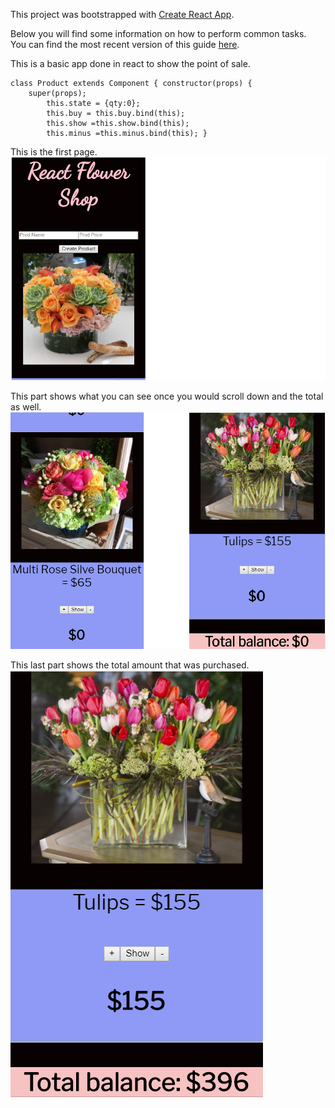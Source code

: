 This project was bootstrapped with [Create React App](https://github.com/facebookincubator/create-react-app).

Below you will find some information on how to perform common tasks.<br>
You can find the most recent version of this guide [here](https://github.com/facebookincubator/create-react-app/blob/master/packages/react-scripts/template/README.md).

This is a basic app done in react to show the point of sale.

```
class Product extends Component { constructor(props) {   
    super(props);   
        this.state = {qty:0};   
        this.buy = this.buy.bind(this);  
        this.show =this.show.bind(this);   
        this.minus =this.minus.bind(this); }
```

This is the first page.
![alt-text](reactflowershop.png)


This part shows what you can see once you would scroll down and the total as well. 
![alt-text](reactsecond.png)


This last part shows the total amount that was purchased.
![alt-text](reacttotal.png)
